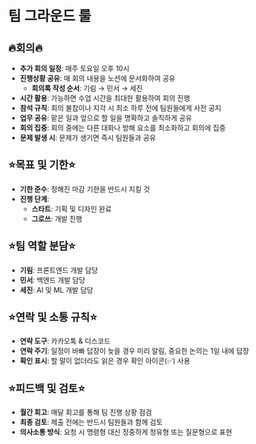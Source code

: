 # 팀 그라운드 룰

## 🔥회의🔥

- **추가 회의 일정**: 매주 토요일 오후 10시
- **진행상황 공유**: 매 회의 내용을 노션에 문서화하여 공유
  - **회의록 작성 순서**: 기림 → 민서 → 세진
- **시간 활용**: 가능하면 수업 시간을 최대한 활용하여 회의 진행
- **참석 규칙**: 회의 불참이나 지각 시 최소 하루 전에 팀원들에게 사전 공지
- **업무 공유**: 맡은 일과 앞으로 할 일을 명확하고 솔직하게 공유
- **회의 집중**: 회의 중에는 다른 대화나 방해 요소를 최소화하고 회의에 집중
- **문제 발생 시**: 문제가 생기면 즉시 팀원들과 공유

## ⭐목표 및 기한⭐

- **기한 준수**: 정해진 마감 기한을 반드시 지킬 것
- **진행 단계**:
  - **스타트**: 기획 및 디자인 완료
  - **그로쓰**: 개발 진행

## ⭐팀 역할 분담⭐

- **기림**: 프론트엔드 개발 담당
- **민서**: 백엔드 개발 담당
- **세진**: AI 및 ML 개발 담당

## ⭐연락 및 소통 규칙⭐

- **연락 도구**: 카카오톡 & 디스코드
- **연락 주기**: 일정이 바빠 답장이 늦을 경우 미리 알림, 중요한 논의는 1일 내에 답장
- **확인 표시**: 할 말이 없더라도 읽은 경우 확인 아이콘(✅) 사용


## ⭐피드백 및 검토⭐

- **월간 회고**: 매달 회고를 통해 팀 진행 상황 점검
- **최종 검토**: 제출 전에는 반드시 팀원들과 함께 검토
- **의사소통 방식**: 요청 시 명령형 대신 정중하게 청유형 또는 질문형으로 표현